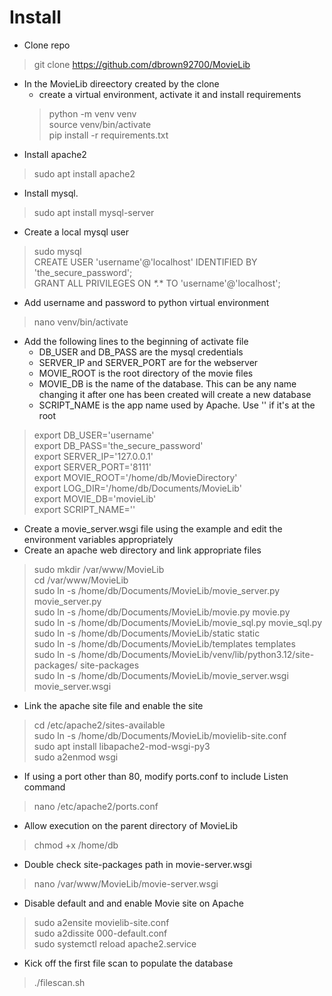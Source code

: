 # Install

- Clone repo
> git clone https://github.com/dbrown92700/MovieLib
- In the MovieLib direectory created by the clone
  - create a virtual environment, activate it and install requirements
  > python -m venv venv\
  > source venv/bin/activate\
  > pip install -r requirements.txt
- Install apache2
> sudo apt install apache2
- Install mysql. 
> sudo apt install mysql-server
- Create a local mysql user
> sudo mysql \
> CREATE USER 'username'@'localhost' IDENTIFIED BY 'the_secure_password'; \
> GRANT ALL PRIVILEGES ON *\*.** TO 'username'@'localhost';
- Add username and password to python virtual environment
> nano venv/bin/activate
- Add the following lines to the beginning of activate file
  - DB_USER and DB_PASS are the mysql credentials
  - SERVER_IP and SERVER_PORT are for the webserver
  - MOVIE_ROOT is the root directory of the movie files
  - MOVIE_DB is the name of the database.  This can be any name changing it after one has been created will create a new database
  - SCRIPT_NAME is the app name used by Apache.  Use '' if it's at the root
> export DB_USER='username' \
> export DB_PASS='the_secure_password'\
> export SERVER_IP='127.0.0.1'\
> export SERVER_PORT='8111'\
> export MOVIE_ROOT='/home/db/MovieDirectory'\
> export LOG_DIR='/home/db/Documents/MovieLib'\
> export MOVIE_DB='movieLib'\
> export SCRIPT_NAME=''
- Create a movie_server.wsgi file using the example and edit the environment variables appropriately
- Create an apache web directory and link appropriate files
> sudo mkdir /var/www/MovieLib\
> cd /var/www/MovieLib\
> sudo ln -s /home/db/Documents/MovieLib/movie_server.py movie_server.py\
> sudo ln -s /home/db/Documents/MovieLib/movie.py movie.py\
> sudo ln -s /home/db/Documents/MovieLib/movie_sql.py movie_sql.py\
> sudo ln -s /home/db/Documents/MovieLib/static static\
> sudo ln -s /home/db/Documents/MovieLib/templates templates\
> sudo ln -s /home/db/Documents/MovieLib/venv/lib/python3.12/site-packages/ site-packages \
> sudo ln -s /home/db/Documents/MovieLib/movie_server.wsgi movie_server.wsgi
- Link the apache site file and enable the site
> cd /etc/apache2/sites-available\
> sudo ln -s /home/db/Documents/MovieLib/movielib-site.conf\
> sudo apt install libapache2-mod-wsgi-py3\
> sudo a2enmod wsgi
- If using a port other than 80, modify ports.conf to include Listen command
> nano /etc/apache2/ports.conf
- Allow execution on the parent directory of MovieLib 
> chmod +x /home/db
- Double check site-packages path in movie-server.wsgi
> nano /var/www/MovieLib/movie-server.wsgi
- Disable default and and enable Movie site on Apache
> sudo a2ensite movielib-site.conf \
> sudo a2dissite 000-default.conf \
> sudo systemctl reload apache2.service
- Kick off the first file scan to populate the database
> ./filescan.sh